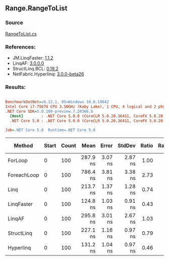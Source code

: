 ﻿## Range.RangeToList

### Source
[RangeToList.cs](../LinqBenchmarks/Range/RangeToList.cs)

### References:
- JM.LinqFaster: [1.1.2](https://www.nuget.org/packages/JM.LinqFaster/1.1.2)
- LinqAF: [3.0.0.0](https://www.nuget.org/packages/LinqAF/3.0.0.0)
- StructLinq.BCL: [0.19.2](https://www.nuget.org/packages/StructLinq.BCL/0.19.2)
- NetFabric.Hyperlinq: [3.0.0-beta26](https://www.nuget.org/packages/NetFabric.Hyperlinq/3.0.0-beta26)

### Results:
``` ini

BenchmarkDotNet=v0.12.1, OS=Windows 10.0.19042
Intel Core i7-7567U CPU 3.50GHz (Kaby Lake), 1 CPU, 4 logical and 2 physical cores
.NET Core SDK=5.0.100-preview.7.20366.6
  [Host]        : .NET Core 5.0.0 (CoreCLR 5.0.20.36411, CoreFX 5.0.20.36411), X64 RyuJIT
  .NET Core 5.0 : .NET Core 5.0.0 (CoreCLR 5.0.20.36411, CoreFX 5.0.20.36411), X64 RyuJIT

Job=.NET Core 5.0  Runtime=.NET Core 5.0  

```
|      Method | Start | Count |     Mean |   Error |  StdDev | Ratio | RatioSD |  Gen 0 | Gen 1 | Gen 2 | Allocated |
|------------ |------ |------ |---------:|--------:|--------:|------:|--------:|-------:|------:|------:|----------:|
|     ForLoop |     0 |   100 | 287.9 ns | 3.07 ns | 2.87 ns |  1.00 |    0.00 | 0.5660 |     - |     - |    1184 B |
| ForeachLoop |     0 |   100 | 786.4 ns | 3.81 ns | 3.38 ns |  2.73 |    0.03 | 0.5922 |     - |     - |    1240 B |
|        Linq |     0 |   100 | 213.7 ns | 1.37 ns | 1.28 ns |  0.74 |    0.01 | 0.2370 |     - |     - |     496 B |
|  LinqFaster |     0 |   100 | 124.8 ns | 1.03 ns | 0.91 ns |  0.43 |    0.01 | 0.4206 |     - |     - |     880 B |
|      LinqAF |     0 |   100 | 295.8 ns | 3.01 ns | 2.67 ns |  1.03 |    0.01 | 0.2179 |     - |     - |     456 B |
|  StructLinq |     0 |   100 | 227.1 ns | 1.16 ns | 0.97 ns |  0.79 |    0.01 | 0.2179 |     - |     - |     456 B |
|   Hyperlinq |     0 |   100 | 131.2 ns | 1.04 ns | 0.97 ns |  0.46 |    0.00 | 0.2332 |     - |     - |     488 B |
